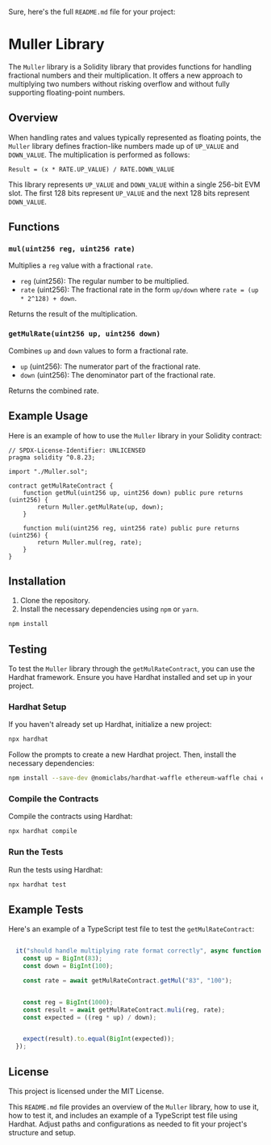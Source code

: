 Sure, here's the full `README.md` file for your project:


# Muller Library

The `Muller` library is a Solidity library that provides functions for handling fractional numbers and their multiplication. It offers a new approach to multiplying two numbers without risking overflow and without fully supporting floating-point numbers.

## Overview

When handling rates and values typically represented as floating points, the `Muller` library defines fraction-like numbers made up of `UP_VALUE` and `DOWN_VALUE`. The multiplication is performed as follows:

```
Result = (x * RATE.UP_VALUE) / RATE.DOWN_VALUE
```

This library represents `UP_VALUE` and `DOWN_VALUE` within a single 256-bit EVM slot. The first 128 bits represent `UP_VALUE` and the next 128 bits represent `DOWN_VALUE`.

## Functions

### `mul(uint256 reg, uint256 rate)`

Multiplies a `reg` value with a fractional `rate`.

- `reg` (uint256): The regular number to be multiplied.
- `rate` (uint256): The fractional rate in the form `up/down` where `rate = (up * 2^128) + down`.

Returns the result of the multiplication.

### `getMulRate(uint256 up, uint256 down)`

Combines `up` and `down` values to form a fractional rate.

- `up` (uint256): The numerator part of the fractional rate.
- `down` (uint256): The denominator part of the fractional rate.

Returns the combined rate.

## Example Usage

Here is an example of how to use the `Muller` library in your Solidity contract:

```solidity
// SPDX-License-Identifier: UNLICENSED
pragma solidity ^0.8.23;

import "./Muller.sol";

contract getMulRateContract {
    function getMul(uint256 up, uint256 down) public pure returns (uint256) {
        return Muller.getMulRate(up, down);
    }

    function muli(uint256 reg, uint256 rate) public pure returns (uint256) {
        return Muller.mul(reg, rate);
    }
}
```

## Installation

1. Clone the repository.
2. Install the necessary dependencies using `npm` or `yarn`.

```bash
npm install
```

## Testing

To test the `Muller` library through the `getMulRateContract`, you can use the Hardhat framework. Ensure you have Hardhat installed and set up in your project.

### Hardhat Setup

If you haven't already set up Hardhat, initialize a new project:

```bash
npx hardhat
```

Follow the prompts to create a new Hardhat project. Then, install the necessary dependencies:

```bash
npm install --save-dev @nomiclabs/hardhat-waffle ethereum-waffle chai ethers @types/node @types/mocha ts-node typescript
```

### Compile the Contracts

Compile the contracts using Hardhat:

```bash
npx hardhat compile
```

### Run the Tests

Run the tests using Hardhat:

```bash
npx hardhat test
```

## Example Tests

Here's an example of a TypeScript test file to test the `getMulRateContract`:

```typescript

  it("should handle multiplying rate format correctly", async function () {
    const up = BigInt(83);
    const down = BigInt(100);

    const rate = await getMulRateContract.getMul("83", "100");


    const reg = BigInt(1000);
    const result = await getMulRateContract.muli(reg, rate);
    const expected = ((reg * up) / down);


    expect(result).to.equal(BigInt(expected));
  });

```

## License

This project is licensed under the MIT License.


This `README.md` file provides an overview of the `Muller` library, how to use it, how to test it, and includes an example of a TypeScript test file using Hardhat. Adjust paths and configurations as needed to fit your project's structure and setup.